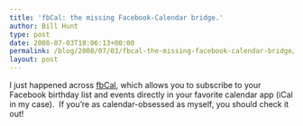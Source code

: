 ```yaml
---
title: 'fbCal: the missing Facebook-Calendar bridge.'
author: Bill Hunt
type: post
date: 2008-07-03T18:06:13+00:00
permalink: /blog/2008/07/03/fbcal-the-missing-facebook-calendar-bridge/
layout: post
---
```

I just happened across <a href="http://www.fbcal.com/" title="fbCal" target="_blank">fbCal</a>, which allows you to subscribe to your Facebook birthday list and events directly in your favorite calendar app (iCal in my case).  If you&#8217;re as calendar-obsessed as myself, you should check it out!